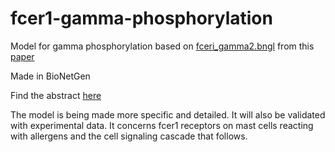 # fcer1-gamma-phosphorylation
Model for gamma phosphorylation based on [fceri_gamma2.bngl](http://journals.plos.org/ploscompbiol/article/asset?unique&id=info:doi/10.1371/journal.pcbi.1003544.s013)
from this [paper](http://www.ncbi.nlm.nih.gov/pubmed/12646643)

Made in BioNetGen

Find the abstract [here](https://github.com/ionif/fcer1-gamma-phosphorylation/blob/master/Abstract.md)

The model is being made more specific and detailed. It will also be validated with experimental data. It concerns fcer1 receptors on mast cells reacting with allergens and the cell signaling cascade that follows.

